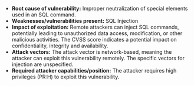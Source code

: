 - **Root cause of vulnerability:** Improper neutralization of special elements used in an SQL command.
- **Weaknesses/vulnerabilities present:** SQL Injection
- **Impact of exploitation:** Remote attackers can inject SQL commands, potentially leading to unauthorized data access, modification, or other malicious activities. The CVSS score indicates a potential impact on confidentiality, integrity and availability.
- **Attack vectors:** The attack vector is network-based, meaning the attacker can exploit this vulnerability remotely. The specific vectors for injection are unspecified.
- **Required attacker capabilities/position:** The attacker requires high privileges (PR:H) to exploit this vulnerability.
